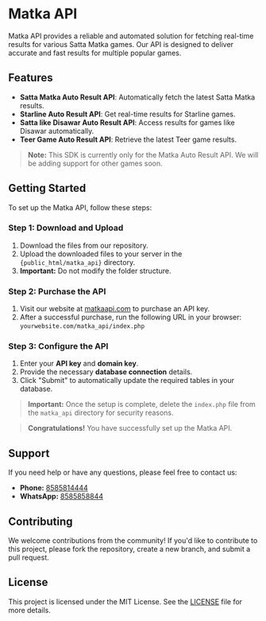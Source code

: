 # Matka API

Matka API provides a reliable and automated solution for fetching real-time results for various Satta Matka games. Our API is designed to deliver accurate and fast results for multiple popular games.

## Features

- **Satta Matka Auto Result API**: Automatically fetch the latest Satta Matka results.
- **Starline Auto Result API**: Get real-time results for Starline games.
- **Satta like Disawar Auto Result API**: Access results for games like Disawar automatically.
- **Teer Game Auto Result API**: Retrieve the latest Teer game results.

> **Note:** This SDK is currently only for the Matka Auto Result API. We will be adding support for other games soon.

## Getting Started

To set up the Matka API, follow these steps:

### Step 1: Download and Upload

1. Download the files from our repository.
2. Upload the downloaded files to your server in the `{public_html/matka_api}` directory.
3. **Important:** Do not modify the folder structure.

### Step 2: Purchase the API

1. Visit our website at [matkaapi.com](https://matkaapi.com/) to purchase an API key.
2. After a successful purchase, run the following URL in your browser:  
   `yourwebsite.com/matka_api/index.php`

### Step 3: Configure the API

1. Enter your **API key** and **domain key**.
2. Provide the necessary **database connection** details.
3. Click "Submit" to automatically update the required tables in your database.

> **Important:** Once the setup is complete, delete the `index.php` file from the `matka_api` directory for security reasons.

> **Congratulations!** You have successfully set up the Matka API.

## Support

If you need help or have any questions, please feel free to contact us:

- **Phone:** [8585814444](tel:+918585814444)
- **WhatsApp:** [8585858844](https://wa.me/918585858844)

## Contributing

We welcome contributions from the community! If you'd like to contribute to this project, please fork the repository, create a new branch, and submit a pull request.

## License

This project is licensed under the MIT License. See the [LICENSE](LICENSE) file for more details.
